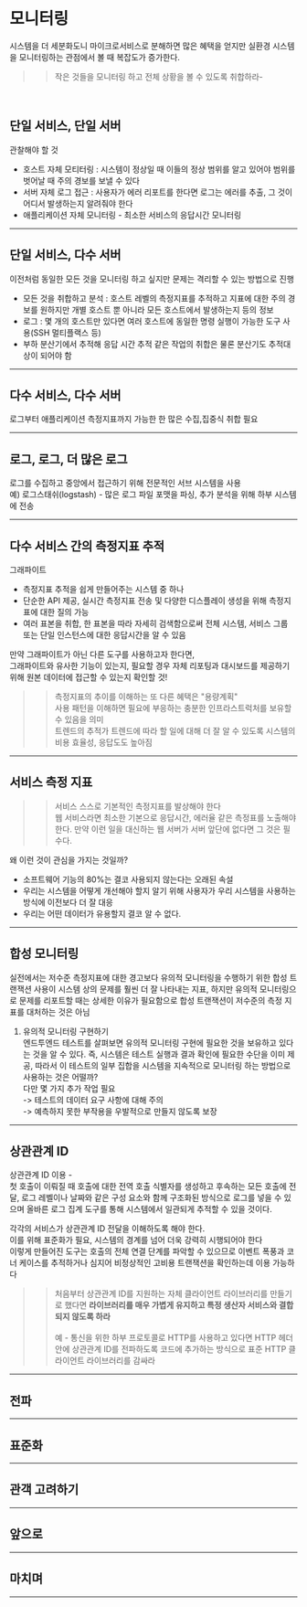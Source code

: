 모니터링
=====
시스템을 더 세분화도니 마이크로서비스로 분해하면 많은 혜택을 얻지만 실환경 시스템을 모니터링하는 관점에서 볼 때 복잡도가 증가한다.
>> 작은 것들을 모니터링 하고 전체 상황을 볼 수 있도록 취합하라-
<br />

## 단일 서비스, 단일 서버
관찰해야 할 것
- 호스트 자체 모티터링 : 시스템이 정상일 때 이들의 정상 범위를 알고 있어야 범위를 벗어날 때 주의 경보를 보낼 수 있다
- 서버 자체 로그 접근 : 사용자가 에러 리포트를 한다면 로그는 에러를 추출, 그 것이 어디서 발생하는지 알려줘야 한다
- 애플리케이션 자체 모니터링 - 최소한 서비스의 응답시간 모니터링
*****

## 단일 서비스, 다수 서버
이전처럼 동일한 모든 것을 모니터링 하고 싶지만 문제는 격리할 수 있는 방법으로 진행
- 모든 것을 취합하고 분석 : 호스트 레벨의 측정지표를 추적하고 지표에 대한 주의 경보를 원하지만 개별 호스트 뿐 아니라 모든 호스트에서 발생하는지 등의 정보
- 로그 : 몇 개의 호스트만 있다면 여러 호스트에 동일한 명령 실행이 가능한 도구 사용(SSH 멀티플랙스 등)
- 부하 분산기에서 추적해 응답 시간 추적 같은 작업의 취합은 물론 분산기도 추적대상이 되어야 함
*****

## 다수 서비스, 다수 서버
로그부터 애플리케이션 측정지표까지 가능한 한 많은 수집,집중식 취합 필요
*****

## 로그, 로그, 더 많은 로그
로그를 수집하고 중앙에서 접근하기 위해 전문적인 서브 시스템을 사용<br/>
예) 로그스태쉬(logstash) - 많은 로그 파일 포맷을 파싱, 추가 분석을 위해 하부 시스템에 전송
*****

## 다수 서비스 간의 측정지표 추적
그래파이트
- 측정지표 추적을 쉽게 만들어주는 시스템 중 하나
- 단순한 API 제공, 실시간 측정지표 전송 및 다양한 디스플레이 생성을 위해 측정지표에 대한 질의 가능
- 여러 표본을 취합, 한 표본을 따라 자세히 검색함으로써 전체 시스템, 서비스 그룹 또는 단일 인스턴스에 대한 응답시간을 알 수 있음

만약 그래파이트가 아닌 다른 도구를 사용하고자 한다면, <br />
그래파이트와 유사한 기능이 있는지, 필요할 경우 자체 리포팅과 대시보드를 제공하기 위해 원본 데이터에 접근할 수 있는지 확인할 것!

>> 측정지표의 추이를 이해하는 또 다른 혜택은 "용량계획" <br/>
>> 사용 패턴을 이해하면 필요에 부응하는 충분한 인프라스트럭처를 보유할 수 있음을 의미<br/>
>> 트렌드의 추적가 트렌드에 따라 할 일에 대해 더 잘 알 수 있도록 시스템의 비용 효율성, 응답도도 높아짐

*****

## 서비스 측정 지표
>> 서비스 스스로 기본적인 측정지표를 발상해야 한다<br/>
>> 웹 서비스라면 최소한 기본으로 응답시간, 에러율 같은 측정표를 노출해야 한다. 만약 이런 일을 대신하는 웹 서버가 서버 앞단에 없다면 그 것은 필수다. 

왜 이런 것이 관심을 가지는 것일까?
- 소프트웨어 기능의 80%는 결코 사용되지 않는다는 오래된 속설
- 우리는 시스템을 어떻게 개선해야 할지 알기 위해 사용자가 우리 시스템을 사용하는 방식에 이전보다 더 잘 대응
- 우리는 어떤 데이터가 유용할지 결코 알 수 없다.
*****

## 합성 모니터링
실전에서는 저수준 측정지표에 대한 경고보다 유의적 모니터링을 수행하기 위한 합성 트랜잭션 사용이 시스템 상의 문제를 훨씬 더 잘 나타내는 지표, 하지만 유의적 모니터링으로 문제를 리포트할 때는 상세한 이유가 필요함으로 합성 트랜잭션이 저수준의 측정 지표를 대처하는 것은 아님
1. 유의적 모니터링 구현하기<br/>
엔드투엔드 테스트를 살펴보면 유의적 모니터링 구현에 필요한 것을 보유하고 있다는 것을 알 수 있다. 즉, 시스템은 테스트 실행과 결과 확인에 필요한 수단을 이미 제공, 따라서 이 테스트의 일부 집합을 시스템을 지속적으로 모니터링 하는 방법으로 사용하는 것은 어떨까? <br/>
다만 몇 가지 추가 작업 필요<br/>
-> 테스트의 데이터 요구 사항에 대해 주의<br/>
-> 예측하지 못한 부작용을 우발적으로 만들지 않도록 보장
*****

## 상관관계 ID
상관관계 ID 이용 -  <br/>
첫 호출이 이뤄질 때 호출에 대한 전역 호출 식별자를 생성하고 후속하는 모든 호출에 전달, 로그 레벨이나 날짜와 같은 구성 요소와 함께 구조화된 방식으로 로그를 넣을 수 있으며 올바른 로그 집계 도구를 통해 시스템에서 일관되게 추적할 수 있을 것이다.

각각의 서비스가 상관관계 ID 전달을 이해하도록 해야 한다.<br/>
이를 위해 표준화가 필요, 시스템의 경계를 넘어 더욱 강력히 시행되어야 한다<br/>
이렇게 만들어진 도구는 호출의 전체 연결 단계를 파악할 수 있으므로 이벤트 폭풍과 코너 케이스를 추적하거나 심지어 비정상적인 고비용 트랜잭션을 확인하는데 이용 가능하다

>> 처음부터 상관관계 ID를 지원하는 자체 클라이언트 라이브러리를 만들기로 했다면 __라이브러리를 매우 가볍게 유지하고 특정 생산자 서비스와 결합되지 않도록 하라__<br/><br/>
>> 예 - 통신을 위한 하부 프로토콜로 HTTP를 사용하고 있다면 HTTP 헤더 안에 상관관계 ID를 전파하도록 코드에 추가하는 방식으로 표준 HTTP 클라이언트 라이브러리를 감싸라
*****

## 전파
*****

## 표준화
*****

## 관객 고려하기
*****

## 앞으로
*****

## 마치며
*****
